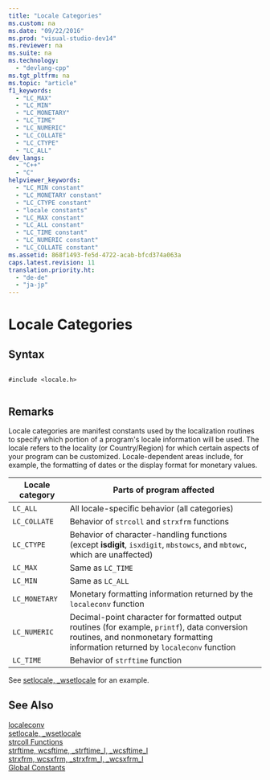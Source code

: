 ```yaml
---
title: "Locale Categories"
ms.custom: na
ms.date: "09/22/2016"
ms.prod: "visual-studio-dev14"
ms.reviewer: na
ms.suite: na
ms.technology: 
  - "devlang-cpp"
ms.tgt_pltfrm: na
ms.topic: "article"
f1_keywords: 
  - "LC_MAX"
  - "LC_MIN"
  - "LC_MONETARY"
  - "LC_TIME"
  - "LC_NUMERIC"
  - "LC_COLLATE"
  - "LC_CTYPE"
  - "LC_ALL"
dev_langs: 
  - "C++"
  - "C"
helpviewer_keywords: 
  - "LC_MIN constant"
  - "LC_MONETARY constant"
  - "LC_CTYPE constant"
  - "locale constants"
  - "LC_MAX constant"
  - "LC_ALL constant"
  - "LC_TIME constant"
  - "LC_NUMERIC constant"
  - "LC_COLLATE constant"
ms.assetid: 868f1493-fe5d-4722-acab-bfcd374a063a
caps.latest.revision: 11
translation.priority.ht: 
  - "de-de"
  - "ja-jp"
---
```

# Locale Categories
## Syntax  
  
```  
  
#include <locale.h>  
  
```  
  
## Remarks  
 Locale categories are manifest constants used by the localization routines to specify which portion of a program's locale information will be used. The locale refers to the locality (or Country/Region) for which certain aspects of your program can be customized. Locale-dependent areas include, for example, the formatting of dates or the display format for monetary values.  
  
|Locale category|Parts of program affected|  
|---------------------|-------------------------------|  
|`LC_ALL`|All locale-specific behavior (all categories)|  
|`LC_COLLATE`|Behavior of `strcoll` and `strxfrm` functions|  
|`LC_CTYPE`|Behavior of character-handling functions (except **isdigit**, `isxdigit`, `mbstowcs`, and `mbtowc`, which are unaffected)|  
|`LC_MAX`|Same as `LC_TIME`|  
|`LC_MIN`|Same as `LC_ALL`|  
|`LC_MONETARY`|Monetary formatting information returned by the `localeconv` function|  
|`LC_NUMERIC`|Decimal-point character for formatted output routines (for example, `printf`), data conversion routines, and nonmonetary formatting information returned by `localeconv` function|  
|`LC_TIME`|Behavior of `strftime` function|  
  
 See [setlocale, _wsetlocale](../vs140/setlocale--_wsetlocale.md) for an example.  
  
## See Also  
 [localeconv](../vs140/localeconv.md)   
 [setlocale, _wsetlocale](../vs140/setlocale--_wsetlocale.md)   
 [strcoll Functions](../vs140/strcoll-functions.md)   
 [strftime, wcsftime, _strftime_l, _wcsftime_l](../vs140/strftime--wcsftime--_strftime_l--_wcsftime_l.md)   
 [strxfrm, wcsxfrm, _strxfrm_l, _wcsxfrm_l](../vs140/strxfrm--wcsxfrm--_strxfrm_l--_wcsxfrm_l.md)   
 [Global Constants](../vs140/global-constants.md)